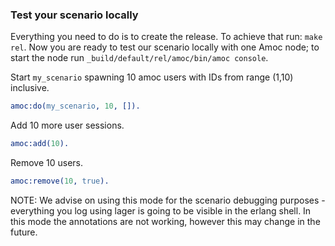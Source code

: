 ### Test your scenario locally

Everything you need to do is to create the release. To achieve that run:
`make rel`. Now you are ready to test our scenario locally with one Amoc node;
to start the node run `_build/default/rel/amoc/bin/amoc console`.

Start `my_scenario` spawning 10 amoc users with IDs from range (1,10) inclusive.
```erlang
amoc:do(my_scenario, 10, []).
```

Add 10 more user sessions.
```erlang
amoc:add(10).
```

Remove 10 users.
```erlang
amoc:remove(10, true).
```

NOTE: We advise on using this mode for the scenario debugging purposes - everything you
log using lager is going to be visible in the erlang shell.
In this mode the annotations are not working, however this may change in the future.
